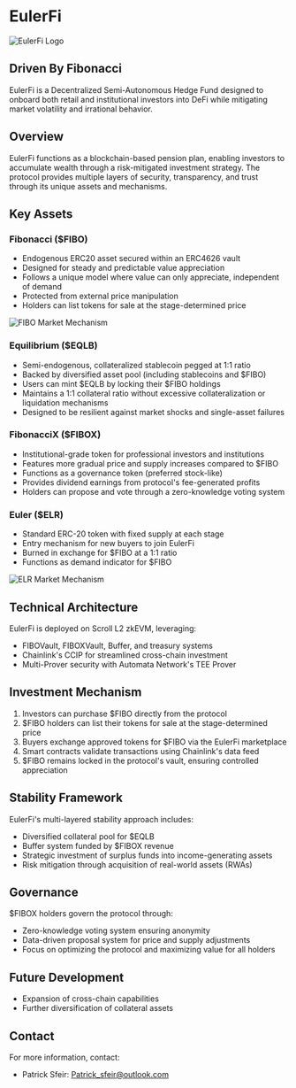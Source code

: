 # EulerFi

![EulerFi Logo](https://github.com/user-attachments/assets/fe2b7e0b-44ca-4b42-bc2f-4ee89d0e532a)


## Driven By Fibonacci

EulerFi is a Decentralized Semi-Autonomous Hedge Fund designed to onboard both retail and institutional investors into DeFi while mitigating market volatility and irrational behavior.

## Overview

EulerFi functions as a blockchain-based pension plan, enabling investors to accumulate wealth through a risk-mitigated investment strategy. The protocol provides multiple layers of security, transparency, and trust through its unique assets and mechanisms.

## Key Assets

### Fibonacci ($FIBO)
- Endogenous ERC20 asset secured within an ERC4626 vault
- Designed for steady and predictable value appreciation
- Follows a unique model where value can only appreciate, independent of demand
- Protected from external price manipulation
- Holders can list tokens for sale at the stage-determined price

![FIBO Market Mechanism](https://github.com/user-attachments/assets/74cd881c-14b3-4492-8ac5-1c4daad0c2dd)


### Equilibrium ($EQLB)
- Semi-endogenous, collateralized stablecoin pegged at 1:1 ratio
- Backed by diversified asset pool (including stablecoins and $FIBO)
- Users can mint $EQLB by locking their $FIBO holdings
- Maintains a 1:1 collateral ratio without excessive collateralization or liquidation mechanisms
- Designed to be resilient against market shocks and single-asset failures

### FibonacciX ($FIBOX)
- Institutional-grade token for professional investors and institutions
- Features more gradual price and supply increases compared to $FIBO
- Functions as a governance token (preferred stock-like)
- Provides dividend earnings from protocol's fee-generated profits
- Holders can propose and vote through a zero-knowledge voting system

### Euler ($ELR)
- Standard ERC-20 token with fixed supply at each stage
- Entry mechanism for new buyers to join EulerFi
- Burned in exchange for $FIBO at a 1:1 ratio
- Functions as demand indicator for $FIBO

![ELR Market Mechanism](https://github.com/user-attachments/assets/69b31a77-127c-42ff-ba17-1579096ae2e6)


## Technical Architecture

EulerFi is deployed on Scroll L2 zkEVM, leveraging:
- FIBOVault, FIBOXVault, Buffer, and treasury systems
- Chainlink's CCIP for streamlined cross-chain investment
- Multi-Prover security with Automata Network's TEE Prover

## Investment Mechanism

1. Investors can purchase $FIBO directly from the protocol
2. $FIBO holders can list their tokens for sale at the stage-determined price
3. Buyers exchange approved tokens for $FIBO via the EulerFi marketplace
4. Smart contracts validate transactions using Chainlink's data feed
5. $FIBO remains locked in the protocol's vault, ensuring controlled appreciation

## Stability Framework

EulerFi's multi-layered stability approach includes:
- Diversified collateral pool for $EQLB
- Buffer system funded by $FIBOX revenue
- Strategic investment of surplus funds into income-generating assets
- Risk mitigation through acquisition of real-world assets (RWAs)

## Governance

$FIBOX holders govern the protocol through:
- Zero-knowledge voting system ensuring anonymity
- Data-driven proposal system for price and supply adjustments
- Focus on optimizing the protocol and maximizing value for all holders

## Future Development

- Expansion of cross-chain capabilities
- Further diversification of collateral assets

## Contact

For more information, contact:
- Patrick Sfeir: Patrick_sfeir@outlook.com
